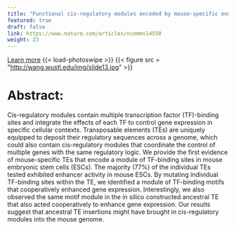 ```yaml
---
title: "Functional cis-regulatory modules encoded by mouse-specific endogenous retrovirus"
featured: true
draft: false
link: https://www.nature.com/articles/ncomms14550
weight: 23
---
```


[Learn more](https://www.nature.com/articles/ncomms14550)
{{< load-photoswipe >}}
{{< figure src = "http://wang.wustl.edu/img/slide13.jpg" >}}

# Abstract:
Cis-regulatory modules contain multiple transcription factor (TF)-binding sites and integrate the effects of each TF to control gene expression in specific cellular contexts. Transposable elements (TEs) are uniquely equipped to deposit their regulatory sequences across a genome, which could also contain cis-regulatory modules that coordinate the control of multiple genes with the same regulatory logic. We provide the first evidence of mouse-specific TEs that encode a module of TF-binding sites in mouse embryonic stem cells (ESCs). The majority (77%) of the individual TEs tested exhibited enhancer activity in mouse ESCs. By mutating individual TF-binding sites within the TE, we identified a module of TF-binding motifs that cooperatively enhanced gene expression. Interestingly, we also observed the same motif module in the in silico constructed ancestral TE that also acted cooperatively to enhance gene expression. Our results suggest that ancestral TE insertions might have brought in cis-regulatory modules into the mouse genome.
